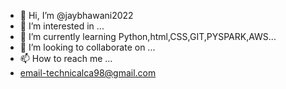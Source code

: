 - 👋 Hi, I’m @jaybhawani2022
- 👀 I’m interested in ...
- 🌱 I’m currently learning Python,html,CSS,GIT,PYSPARK,AWS...
- 💞️ I’m looking to collaborate on ...
- 📫 How to reach me ...
- email-technicalca98@gmail.com

<!---
jaybhawani2022/jaybhawani2022 is a ✨ special ✨ repository because its `README.md` (this file) appears on your GitHub profile.
You can click the Preview link to take a look at your changes.
--->
